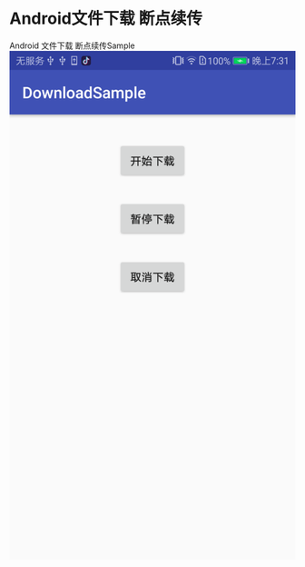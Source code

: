 # Android文件下载 断点续传
Android 文件下载  断点续传Sample
![image](https://github.com/levinli/downloadSample/blob/master/device-2017-09-13-193143.png)

